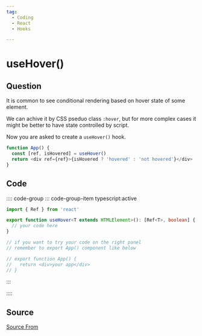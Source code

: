 ```yaml
---
tag:
  - Coding
  - React
  - Hooks

---
```

  
# useHover()

## Question
It is common to see conditional rendering based on hover state of some element.

We can achive it by CSS pseduo class `:hover`, but for more complex cases it might be better to have state controlled by script.

Now you are asked to create a `useHover()` hook.

```ts
function App() {
  const [ref, isHovered] = useHover()
  return <div ref={ref}>{isHovered ? 'hovered' : 'not hovered'}</div>
}
```

## Code
:::: code-group
::: code-group-item typescript:active
```typescript
import { Ref } from 'react'

export function useHover<T extends HTMLElement>(): [Ref<T>, boolean] {
  // your code here
}

// if you want to try your code on the right panel
// remember to export App() component like below

// export function App() {
//   return <div>your app</div>
// }
```
:::
    
::::



##  Source
[Source From](https://bigfrontend.dev/react/useHover)

  